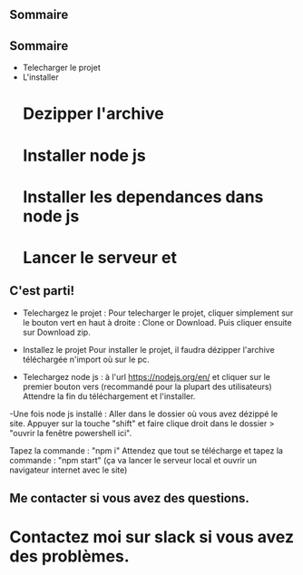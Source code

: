 ## Sommaire
## Sommaire
- Telecharger le projet
- L'installer
  # Dezipper l'archive
  # Installer node js
  # Installer les dependances dans node js
  # Lancer le serveur et 

## C'est parti!
  - Telechargez le projet : 
Pour telecharger le projet, cliquer simplement sur le bouton vert en haut à droite : Clone or Download. Puis cliquer ensuite sur Download zip.

  - Installez le projet
Pour installer le projet, il faudra dézipper l'archive téléchargée n'import où sur le pc.
  
  - Telechargez node js : 
à l'url https://nodejs.org/en/
et cliquer sur le premier bouton vers (recommandé pour la plupart des utilisateurs)
Attendre la fin du téléchargement et l'installer.

  -Une fois node js installé : 
Aller dans le dossier où vous avez dézippé le site. Appuyer sur la touche "shift" et faire clique droit dans le dossier > "ouvrir la fenêtre powershell ici".

Tapez la commande : "npm i"
Attendez que tout se télécharge et
tapez la commande : "npm start"
(ça va lancer le serveur local et ouvrir un navigateur internet avec le site)

## Me contacter si vous avez des questions.
  # Contactez moi sur slack si vous avez des problèmes.